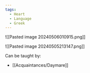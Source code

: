 ```yaml
---
tags:
  - Heart
  - Language
  - Greek
---
```


![[Pasted image 20240506010915.png]]

![[Pasted image 20240505213147.png]]

Can be taught by:
- [[Acquaintances/Daymare]]